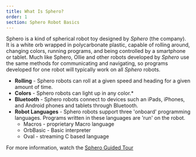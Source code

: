 ```yaml
---
title: What Is Sphero?
order: 1
section: Sphero Robot Basics
---
```


Sphero is a kind of spherical robot toy designed by *Sphero* (the company). It is a white orb wrapped in polycarbonate plastic, capable of rolling around, changing colors, running programs, and being controlled by a smartphone or tablet.  Much like Sphero, Ollie and other robots developed by *Sphero* use the same methods for communicating and navigating, so programs developed for one robot will typically work on all *Sphero* robots. 

* **Rolling** - Sphero robots can roll at a given speed and heading for a given amount of time.
* **Colors** - Sphero robots can light up in any color.* 
* **Bluetooth** - Sphero robots connect to devices such an iPads, iPhones, and Android phones and tablets through Bluetooth.
* **Robot Languages** - Sphero robots support three 'onboard' programming languages.  Programs written in these languages are 'run' on the robot.
  * Macros - proprietary Macro language
  * OrbBasic - Basic interpreter
  * Oval - streaming C based language

  

For more information, watch the [Sphero Guided Tour](https://www.youtube.com/watch?v=uHvZWcqjxrs)
